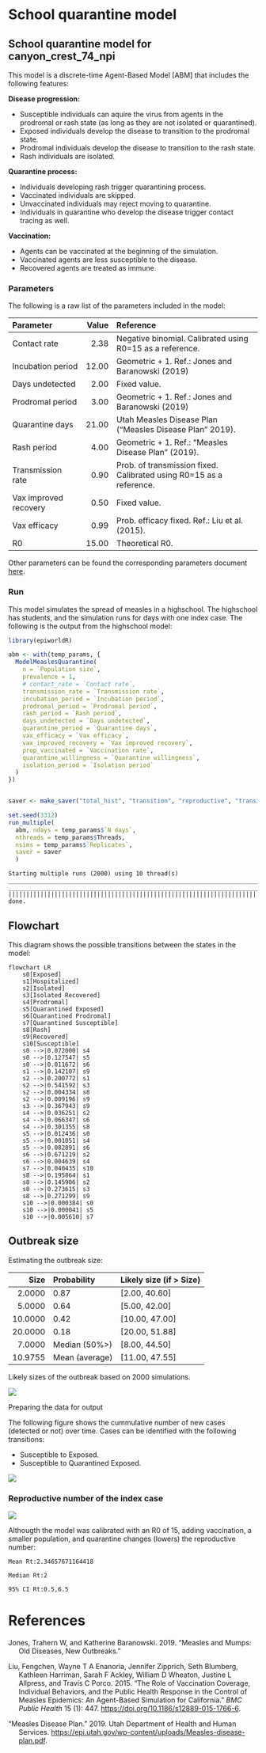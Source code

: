 # School quarantine model


## School quarantine model for canyon_crest_74_npi

This model is a discrete-time Agent-Based Model \[ABM\] that includes
the following features:

**Disease progression:**

- Susceptible individuals can aquire the virus from agents in the
  prodromal or rash state (as long as they are not isolated or
  quarantined).
- Exposed individuals develop the disease to transition to the prodromal
  state.
- Prodromal individuals develop the disease to transition to the rash
  state.
- Rash individuals are isolated.

**Quarantine process:**

- Individuals developing rash trigger quarantining process.
- Vaccinated individuals are skipped.
- Unvaccinated individuals may reject moving to quarantine.
- Individuals in quarantine who develop the disease trigger contact
  tracing as well.

**Vaccination:**

- Agents can be vaccinated at the beginning of the simulation.
- Vaccinated agents are less susceptible to the disease.
- Recovered agents are treated as immune.

### Parameters

The following is a raw list of the parameters included in the model:

| Parameter | Value | Reference |
|:---|---:|:---|
| Contact rate | 2.38 | Negative binomial. Calibrated using R0=15 as a reference. |
| Incubation period | 12.00 | Geometric + 1. Ref.: Jones and Baranowski (2019) |
| Days undetected | 2.00 | Fixed value. |
| Prodromal period | 3.00 | Geometric + 1. Ref.: Jones and Baranowski (2019) |
| Quarantine days | 21.00 | Utah Measles Disease Plan (“Measles Disease Plan” 2019). |
| Rash period | 4.00 | Geometric + 1. Ref.: “Measles Disease Plan” (2019). |
| Transmission rate | 0.90 | Prob. of transmission fixed. Calibrated using R0=15 as a reference. |
| Vax improved recovery | 0.50 | Fixed value. |
| Vax efficacy | 0.99 | Prob. efficacy fixed. Ref.: Liu et al. (2015). |
| R0 | 15.00 | Theoretical R0. |

Other parameters can be found the corresponding parameters document
[here](params.yaml).

### Run

This model simulates the spread of measles in a highschool. The
highschool has students, and the simulation runs for days with one index
case. The following is the output from the highschool model:

``` r
library(epiworldR)

abm <- with(temp_params, {
  ModelMeaslesQuarantine(
    n = `Population size`,
    prevalence = 1,
    # contact_rate = `Contact rate`,
    transmission_rate = `Transmission rate`,
    incubation_period = `Incubation period`,
    prodromal_period = `Prodromal period`,
    rash_period = `Rash period`,
    days_undetected = `Days undetected`,
    quarantine_period = `Quarantine days`,
    vax_efficacy = `Vax efficacy`,
    vax_improved_recovery = `Vax improved recovery`,
    prop_vaccinated = `Vaccination rate`,
    quarantine_willingness = `Quarantine willingness`,
    isolation_period = `Isolation period`
  )
})


saver <- make_saver("total_hist", "transition", "reproductive", "transition")

set.seed(3312)
run_multiple(
  abm, ndays = temp_params$`N days`,
  nthreads = temp_params$Threads,
  nsims = temp_params$`Replicates`,
  saver = saver
  )
```

    Starting multiple runs (2000) using 10 thread(s)
    _________________________________________________________________________
    _________________________________________________________________________
    ||||||||||||||||||||||||||||||||||||||||||||||||||||||||||||||||||||||||| done.

## Flowchart

This diagram shows the possible transitions between the states in the
model:

``` mermaid
flowchart LR
    s0[Exposed]
    s1[Hospitalized]
    s2[Isolated]
    s3[Isolated Recovered]
    s4[Prodromal]
    s5[Quarantined Exposed]
    s6[Quarantined Prodromal]
    s7[Quarantined Susceptible]
    s8[Rash]
    s9[Recovered]
    s10[Susceptible]
    s0 -->|0.072000| s4
    s0 -->|0.127547| s5
    s0 -->|0.011672| s6
    s1 -->|0.142107| s9
    s2 -->|0.200772| s1
    s2 -->|0.541592| s3
    s2 -->|0.004334| s8
    s2 -->|0.009196| s9
    s3 -->|0.367943| s9
    s4 -->|0.036251| s2
    s4 -->|0.066347| s6
    s4 -->|0.301355| s8
    s5 -->|0.012436| s0
    s5 -->|0.001051| s4
    s5 -->|0.082891| s6
    s6 -->|0.671219| s2
    s6 -->|0.004639| s4
    s7 -->|0.040435| s10
    s8 -->|0.195864| s1
    s8 -->|0.145906| s2
    s8 -->|0.273615| s3
    s8 -->|0.271299| s9
    s10 -->|0.000384| s0
    s10 -->|0.000041| s5
    s10 -->|0.005610| s7

```

## Outbreak size

Estimating the outbreak size:

|    Size | Probability    | Likely size (if \> Size) |
|--------:|:---------------|:-------------------------|
|  2.0000 | 0.87           | \[2.00, 40.60\]          |
|  5.0000 | 0.64           | \[5.00, 42.00\]          |
| 10.0000 | 0.42           | \[10.00, 47.00\]         |
| 20.0000 | 0.18           | \[20.00, 51.88\]         |
|  7.0000 | Median (50%\>) | \[8.00, 44.50\]          |
| 10.9755 | Mean (average) | \[11.00, 47.55\]         |

Likely sizes of the outbreak based on 2000 simulations.

![](README_files/figure-commonmark/print-histogram-1.png)

Preparing the data for output

The following figure shows the cummulative number of new cases (detected
or not) over time. Cases can be identified with the following
transitions:

- Susceptible to Exposed.
- Susceptible to Quarantined Exposed.

![](README_files/figure-commonmark/contact-tracing-1.png)

### Reproductive number of the index case

![](README_files/figure-commonmark/reproductive-number-1.png)

Althougth the model was calibrated with an R0 of 15, adding vaccination,
a smaller population, and quarantine changes (lowers) the reproductive
number:

    Mean Rt:2.34657671164418

    Median Rt:2

    95% CI Rt:0.5,6.5

# References

<div id="refs" class="references csl-bib-body hanging-indent"
entry-spacing="0">

<div id="ref-jones2019measles" class="csl-entry">

Jones, Trahern W, and Katherine Baranowski. 2019. “Measles and Mumps:
Old Diseases, New Outbreaks.”

</div>

<div id="ref-liuRoleVaccinationCoverage2015" class="csl-entry">

Liu, Fengchen, Wayne T A Enanoria, Jennifer Zipprich, Seth Blumberg,
Kathleen Harriman, Sarah F Ackley, William D Wheaton, Justine L
Allpress, and Travis C Porco. 2015. “The Role of Vaccination Coverage,
Individual Behaviors, and the Public Health Response in the Control of
Measles Epidemics: An Agent-Based Simulation for California.” *BMC
Public Health* 15 (1): 447. <https://doi.org/10.1186/s12889-015-1766-6>.

</div>

<div id="ref-MeaslesDiseasePlan2019" class="csl-entry">

“Measles Disease Plan.” 2019. Utah Department of Health and Human
Services.
<https://epi.utah.gov/wp-content/uploads/Measles-disease-plan.pdf>.

</div>

</div>
